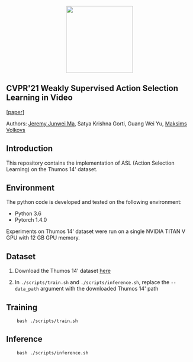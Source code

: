 <p align="center">
<a href="https://layer6.ai/"><img src="https://github.com/layer6ai-labs/DropoutNet/blob/master/logs/logobox.jpg" width="180"></a>
</p>

## CVPR'21 Weakly Supervised Action Selection Learning in Video
[[paper]()]

Authors: [Jeremy Junwei Ma](https://scholar.google.com/citations?user=LyoH1SMAAAAJ&hl=en), Satya Krishna Gorti, Guang Wei Yu, [Maksims Volkovs](http://www.cs.toronto.edu/~mvolkovs)

<a name="intro"/>

## Introduction
This repository contains the implementation of ASL (Action Selection Learning) on the Thumos 14' dataset.

<a name="env"/>

## Environment
The python code is developed and tested on the following environment:
* Python 3.6
* Pytorch 1.4.0

Experiments on Thumos 14' dataset were run on a single NVIDIA TITAN V GPU with 12 GB GPU memory.

<a name="dataset"/>

## Dataset

1. Download the Thumos 14' dataset [here](http://crcv.ucf.edu/THUMOS14/download.html)

2. In `./scripts/train.sh` and `./scripts/inference.sh`, replace the `--data_path` argument with the downloaded Thumos 14' path

## Training

```
    bash ./scripts/train.sh
```

## Inference

```
    bash ./scripts/inference.sh
```